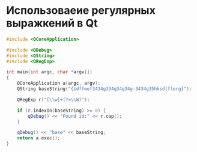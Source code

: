 
Использоваеие регулярных выражкений в Qt
========================================

```c++
#include <QCoreApplication>

#include <QDebug>
#include <QString>
#include <QRegExp>

int main(int argc, char *argv[])
{
    QCoreApplication a(argc, argv);
    QString baseString("{sdffwef3434g334g34g34g-3434g35hksdlflerg}");

    QRegExp r("[\\w]+(?=\\W)");

    if (r.indexIn(baseString) >= 0) {
        qDebug() << "Found id:" << r.cap();
    }

    qDebug() << "base" << baseString;
    return a.exec();
}
```
